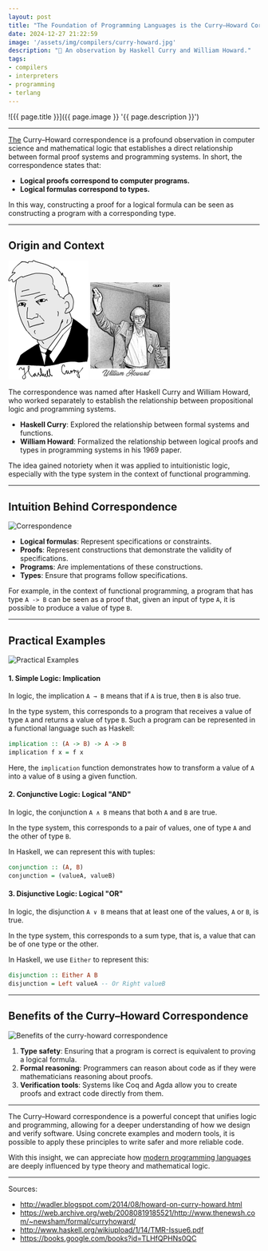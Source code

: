 ```yaml
---
layout: post
title: "The Foundation of Programming Languages is the Curry–Howard Correspondence"
date: 2024-12-27 21:22:59
image: '/assets/img/compilers/curry-howard.jpg'
description: "💭 An observation by Haskell Curry and William Howard."
tags:
- compilers
- interpreters
- programming
- terlang
---
```


![{{ page.title }}]({{ page.image }} '{{ page.description }}')

---

[The](https://en.wikipedia.org/wiki/Curry%E2%80%93Howard_correspondence) Curry–Howard correspondence is a profound observation in computer science and mathematical logic that establishes a direct relationship between formal proof systems and programming systems. In short, the correspondence states that:

- **Logical proofs correspond to computer programs.**
- **Logical formulas correspond to types.**

In this way, constructing a proof for a logical formula can be seen as constructing a program with a corresponding type.

---

## Origin and Context

![Haskell Curry](/assets/img/compilers/curry.png)
![William Howard](/assets/img/compilers/howard.jpg)

The correspondence was named after Haskell Curry and William Howard, who worked separately to establish the relationship between propositional logic and programming systems.

- **Haskell Curry**: Explored the relationship between formal systems and functions.
- **William Howard**: Formalized the relationship between logical proofs and types in programming systems in his 1969 paper.

The idea gained notoriety when it was applied to intuitionistic logic, especially with the type system in the context of functional programming.

---

## Intuition Behind Correspondence

![Correspondence](https://i.gifer.com/origin/b1/b106c2c02471a031d2e9c5fc3c739ca1_w200.gif)

- **Logical formulas**: Represent specifications or constraints.
- **Proofs**: Represent constructions that demonstrate the validity of specifications.
- **Programs**: Are implementations of these constructions.
- **Types**: Ensure that programs follow specifications.

For example, in the context of functional programming, a program that has type `A -> B` can be seen as a proof that, given an input of type `A`, it is possible to produce a value of type `B`.

---

## Practical Examples

![Practical Examples](https://media.tenor.com/trIRGeV6UUcAAAAM/allen-iverson-meme-iverson-meme.gif)

#### 1. Simple Logic: Implication
In logic, the implication `A → B` means that if `A` is true, then `B` is also true.

In the type system, this corresponds to a program that receives a value of type `A` and returns a value of type `B`. Such a program can be represented in a functional language such as Haskell:

```haskell
implication :: (A -> B) -> A -> B
implication f x = f x
```

Here, the `implication` function demonstrates how to transform a value of `A` into a value of `B` using a given function.

#### 2. Conjunctive Logic: Logical "AND"
In logic, the conjunction `A ∧ B` means that both `A` and `B` are true.

In the type system, this corresponds to a pair of values, one of type `A` and the other of type `B`.

In Haskell, we can represent this with tuples:

```haskell
conjunction :: (A, B)
conjunction = (valueA, valueB)
```

#### 3. Disjunctive Logic: Logical "OR"
In logic, the disjunction `A ∨ B` means that at least one of the values, `A` or `B`, is true.

In the type system, this corresponds to a sum type, that is, a value that can be of one type or the other.

In Haskell, we use `Either` to represent this:

```haskell
disjunction :: Either A B
disjunction = Left valueA -- Or Right valueB
```

---

## Benefits of the Curry–Howard Correspondence
![Benefits of the curry-howard correspondence](https://upload.wikimedia.org/wikipedia/commons/thumb/8/8b/Coq_plus_comm_screenshot.jpg/300px-Coq_plus_comm_screenshot.jpg)

1. **Type safety**: Ensuring that a program is correct is equivalent to proving a logical formula.
2. **Formal reasoning**: Programmers can reason about code as if they were mathematicians reasoning about proofs.
3. **Verification tools**: Systems like Coq and Agda allow you to create proofs and extract code directly from them.

---

The Curry–Howard correspondence is a powerful concept that unifies logic and programming, allowing for a deeper understanding of how we design and verify software. Using concrete examples and modern tools, it is possible to apply these principles to write safer and more reliable code.

With this insight, we can appreciate how [modern programming languages](https://github.com/terroo/terlang) are deeply influenced by type theory and mathematical logic.

---

<!--
Via: <https://en.wikipedia.org/wiki/Curry%E2%80%93Howard_correspondence>
-->
Sources:
+ <http://wadler.blogspot.com/2014/08/howard-on-curry-howard.html>
+ <https://web.archive.org/web/20080819185521/http://www.thenewsh.com/~newsham/formal/curryhoward/>
+ <http://www.haskell.org/wikiupload/1/14/TMR-Issue6.pdf>
+ <https://books.google.com/books?id=TLHfQPHNs0QC>

